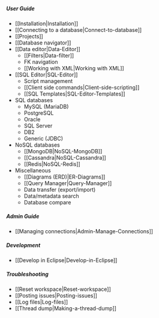 ##### User Guide
- [[Installation|Installation]]
- [[Connecting to a database|Connect-to-database]]
- [[Projects]]
- [[Database navigator]]
- [[Data editor|Data-Editor]]
  - [[Filters|Data-filter]]
  - FK navigation
  - [[Working with XML|Working with XML]]
- [[SQL Editor|SQL-Editor]]
  - Script management
  - [[Client side commands|Client-side-scripting]]
  - [[SQL Templates|SQL-Editor-Templates]]
- SQL databases
  - MySQL (MariaDB)
  - PostgreSQL
  - Oracle
  - SQL Server
  - DB2
  - Generic (JDBC)
- NoSQL databases
  - [[MongoDB|NoSQL-MongoDB]]
  - [[Cassandra|NoSQL-Cassandra]]
  - [[Redis|NoSQL-Redis]]
- Miscellaneous
  - [[Diagrams (ERD)|ER-Diagrams]]
  - [[Query Manager|Query-Manager]]
  - Data transfer (export/import)
  - Data/metadata search
  - Database compare

##### Admin Guide
- [[Managing connections|Admin-Manage-Connections]]

##### Development
- [[Develop in Eclipse|Develop-in-Eclipse]]

##### Troubleshooting
- [[Reset workspace|Reset-workspace]]
- [[Posting issues|Posting-issues]]
- [[Log files|Log-files]]
- [[Thread dump|Making-a-thread-dump]]